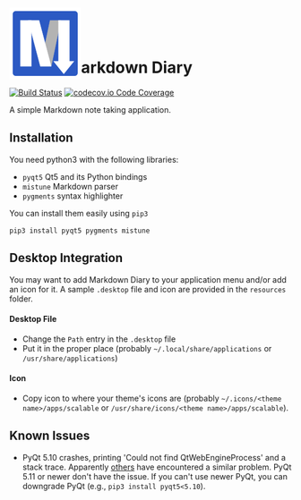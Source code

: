 # <img src="resources/markdown-diary.svg" style="margin-bottom:-11px;">arkdown Diary


[![Build Status](https://travis-ci.org/dcervenkov/markdown-diary.svg?branch=master)](https://travis-ci.org/dcervenkov/markdown-diary)
[![codecov.io Code Coverage](https://img.shields.io/codecov/c/github/dcervenkov/markdown-diary.svg?maxAge=2592000)](https://codecov.io/github/dcervenkov/markdown-diary?branch=master)

A simple Markdown note taking application.


## Installation

You need python3 with the following libraries: 
 - `pyqt5` Qt5 and its Python bindings
 - `mistune` Markdown parser
 - `pygments` syntax highlighter

You can install them easily using `pip3` 
```
pip3 install pyqt5 pygments mistune
```


## Desktop Integration

You may want to add Markdown Diary to your application menu and/or add an icon for it. A sample `.desktop` file and icon are provided in the `resources` folder.

#### Desktop File

- Change the `Path` entry in the `.desktop` file
- Put it in the proper place (probably `~/.local/share/applications` or `/usr/share/applications`)

#### Icon

- Copy icon to where your theme's icons are (probably `~/.icons/<theme name>/apps/scalable` or `/usr/share/icons/<theme name>/apps/scalable`).

## Known Issues

- PyQt 5.10 crashes, printing 'Could not find QtWebEngineProcess' and a stack trace. Apparently [others](https://github.com/spyder-ide/spyder/issues/6577) have encountered a similar problem. PyQt 5.11 or newer don't have the issue. If you can't use newer PyQt, you can downgrade PyQt (e.g., `pip3 install pyqt5<5.10`).
